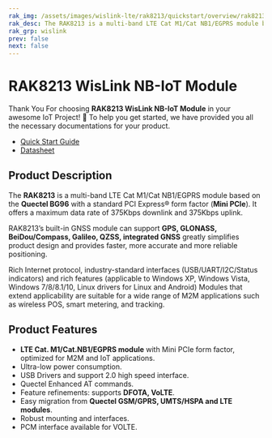 ```yaml
---
rak_img: /assets/images/wislink-lte/rak8213/quickstart/overview/rak8213.png
rak_desc: The RAK8213 is a multi-band LTE Cat M1/Cat NB1/EGPRS module based on the Quectel BG96 with a standard PCI Express® form factor (Mini PCIe). It offers a maximum data rate of 375Kbps downlink and 375Kbps uplink.
rak_grp: wislink
prev: false
next: false
---
```


# RAK8213 WisLink NB-IoT Module
Thank You For choosing **RAK8213 WisLink NB-IoT Module** in your awesome IoT Project! 🎉 To help you get started, we have provided you all the necessary documentations for your product.

* [Quick Start Guide](../Quickstart/)
* [Datasheet](../Datasheet/)

<!-- <rk-img
  src="/assets/images/wislink-lte/rak8213/datasheet/wgohpslr9gz7vggih3uh.png"
  width="30%"
  caption="RAK8213 WisLink NB-IoT Module"
/> -->

## Product Description

The **RAK8213** is a multi-band LTE Cat M1/Cat NB1/EGPRS module based on the **Quectel BG96** with a standard PCI Express® form factor (**Mini PCIe**). It offers a maximum data rate of 375Kbps downlink and 375Kbps uplink.

RAK8213’s built-in GNSS module can support **GPS, GLONASS, BeiDou/Compass, Galileo, QZSS, integrated GNSS** greatly simplifies product design and provides faster, more accurate and more reliable positioning.

Rich Internet protocol, industry-standard interfaces (USB/UART/I2C/Status indicators) and rich features (applicable to Windows XP, Windows Vista, Windows 7/8/8.1/10, Linux drivers for Linux and Android) Modules that extend applicability are suitable for a wide range of M2M applications such as wireless POS, smart metering, and tracking.
<!-- 
<rk-btn
  src="../Quickstart/"
  label="Get Started with RAK8213 WisLink NB-IoT Module"
/> -->

## Product Features

- **LTE Cat. M1/Cat.NB1/EGPRS module** with Mini PCIe form factor, optimized for M2M and IoT applications.
- Ultra-low power consumption.
- USB Drivers and support 2.0 high speed interface.
- Quectel Enhanced AT commands.
- Feature refinements: supports **DFOTA, VoLTE**.
- Easy migration from **Quectel GSM/GPRS, UMTS/HSPA and LTE modules**.
- Robust mounting and interfaces.
- PCM interface available for VOLTE.